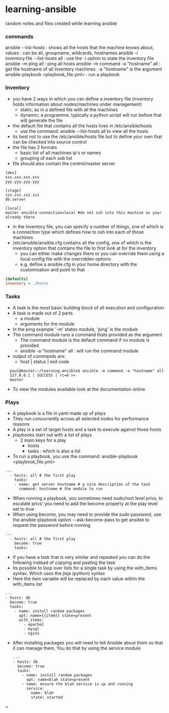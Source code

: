 # learning-ansible
random notes and files created while learning ansible

### commands
ansible --list-hosts <GROUP>                          : shows all the hosts that the machine knows about, values
                                                  : can be all, groupname, wildcards, hostnames
ansible -i inventory.file --list-hosts all        : use the -i option to state the inventory file
ansible -m ping all                               : ping all hosts
ansible -m command -a "hostname" all              : get the hostname of all inventory machines. -a "hostname" is the argument
ansible-playbook <playbook_file.yml>              : run a playbook

### Inventory
- you have 2 ways in which you can define a inventory file (inventory holds information about nodes/machines under management)
  - static; as in a defined file with all the machines
  - dynamic; a programme, typically a python script will run before that will generate the file
- the default file that contains all the hosts lives in /etc/ansible/hosts
  - use the command: ansible --list-hosts all to view all the hosts
- its best not to use the /etc/ansible/hosts file but to define your own that can be checked into source control
- the file has 2 formats
  - basic list of all machines ip's or names
  - grouping of each sub list
- file should also contain the control/master server
```
[dev]
xxx.xxx.xxx.xxx
yyy.yyy.yyy.yyy

[stage]
zzz.zzz.zzz.zzz
db.server

[local]
master ansible-connection=local #do not ssh into this machine as your already there
```
- in the inventory file, you can specify a number of things, one of which is a connection type which defines how to ssh into each of those machines
- /etc/ansible/ansible.cfg contains all the config, one of which is the inventory option that contains the file to first look at for the inventory
  - you can either make changes there or you can override them using a local config file with the overridden options
  - e.g. define a ansible.cfg in your home directory with the customisation and point to that

```ansible.cfg in local directory
[defaults]
inventory = ./hosts
```

### Tasks
- A task is the most basic building block of all execution and configuration
- A task is made out of 2 parts
  - a module
  - arguments for the module
- In the ping example '-m' states module, 'ping' is the module
- The command module runs a command thats provided as the argument
  - The command module is the default command if no module is provided
  - ansible -a "hostname" all : will run the command module
- output of commands are:
  - host | status | exit code

```
  paul@master:~/learning-ansible$ ansible -m command -a "hostname" all
  127.0.0.1 | SUCCESS | rc=0 >>
  master
```
- To view the modules available look at the documentation online

### Plays
- A playbook is a file in yaml made up of plays
- They run concurrently across all selected nodes for performance reasons
- A play is a set of target hosts and a task to execute against those hosts
- playbooks start out with a list of plays
  - 2 main keys for a play
    - hosts
    - tasks : which is also a list
- To run a playbook, you use the command: ansible-playbook <playbook_file.yml>
```
---
  - hosts: all # the first play
    tasks:
    - name: get server hostname # a nice description of the task
      command: hostname # the module to run
```
- When running a playbook, you sometimes need sudo/root level privs, to escalate privs' you need to add the become property
at the play level set to true
- When using become, you may need to provide the sudo password, use the ansible-playbook option --ask-become-pass to get
ansible to request the password before running
```
---
  - hosts: all # the first play
    become: true
    tasks:
```
- If you have a task that is very similar and repeated you can do the following instead of copying and pasting the task
- Its possible to loop over lists for a single task by using the with_items syntax. Which uses the jinja (python) syntax
- Here the item variable will be replaced by each value within the with_items list
```
---
- hosts: db
  become: true
  tasks:
    - name: install random packages
      apt: name={{item}} state=present
      with_items:
        - apache2
        - mysql
        - nginx
```

- After installing packages you will need to tell Ansible about them so that it can manage them, You do that by using the
  service module

  ```
  ---
  - hosts: db
    become: true
    tasks:
      - name: install random packages
        apt: name=blah state=present
      - name: ensure the blah service is up and running
        service:
          name: blah
          state: started
  ```
















 =
